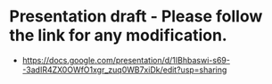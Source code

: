 # Presentation draft - Please follow the link for any modification.


* https://docs.google.com/presentation/d/1IBhbaswi-s69--3adIR4ZX0OWfO1xgr_zuq0WB7xiDk/edit?usp=sharing
